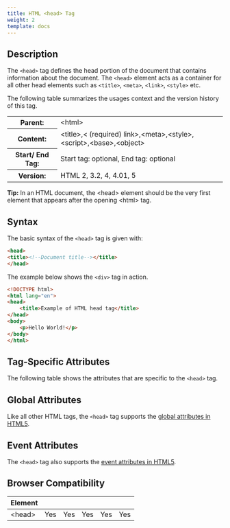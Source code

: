 ```yaml
---
title: HTML <head> Tag
weight: 2
template: docs
---	
```

## Description

The `<head>` tag defines the head portion of the document that contains information about the document. The `<head>` element acts as a container for all other head elements such as `<title>`, `<meta>`, `<link>`, `<style>` etc.

The following table summarizes the usages context and the version history of this tag.

<table style="width:100%">
  <tr>
    <th>Parent:</th>
    <td>&lt;html&gt;</td>
  </tr>
  <tr>
    <th>Content:</th>
    <td>&lt;title&gt;,&lt; (required) link&gt;,&lt;meta&gt;,&lt;style&gt;,&lt;script&gt;,&lt;base&gt;,&lt;object&gt;</td>
  </tr>
  <tr>
    <th>Start/ End Tag:</th>
    <td>Start tag: optional, End tag: optional</td>
  </tr>
    <tr>
    <th>Version:</th>
    <td>HTML 2, 3.2, 4, 4.01, 5</td>
  </tr>
</table>	

<div class="tip">
<p><strong>Tip:</strong> In an HTML document, the &lt;head&gt; element should be the very first element that appears after the opening &lt;html&gt; tag.</p>
</div>

## Syntax

The basic syntax of the `<head>` tag is given with:

```html
<head>  
<title><!--Document title--></title>  
</head>
```

The example below shows the `<div>` tag in action.

```html
<!DOCTYPE html>
<html lang="en">
<head>
    <title>Example of HTML head tag</title>
</head>
<body>
    <p>Hello World!</p>
</body>
</html>                             
```

## Tag-Specific Attributes
The following table shows the attributes that are specific to the `<head>` tag.


## Global Attributes

Like all other HTML tags, the `<head>` tag supports the [global attributes in HTML5](https://www.tutorialrepublic.com/html-reference/html5-global-attributes.php).

## Event Attributes

The `<head>` tag also supports the [event attributes in HTML5](https://www.tutorialrepublic.com/html-reference/html5-event-attributes.php).
## Browser Compatibility
|  Element |<i class="chrome"></i>    | <i class="ie"></i>   | <i class="firefox"></i>   |  <i class="safari"></i>  | <i class="opera"></i>   |
| ------------ | ------------ | ------------ | ------------ | ------------ | ------------ |
| &lt;head&gt;  |Yes   |Yes   |Yes   |Yes   |Yes   |

